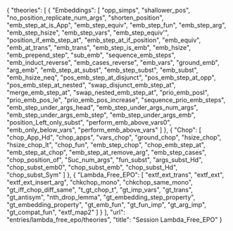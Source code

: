 {
    "theories": [
        {
            "Embeddings": [
                "opp_simps",
                "shallower_pos",
                "no_position_replicate_num_args",
                "shorten_position",
                "emb_step_at_is_App",
                "emb_step_equiv",
                "emb_step_fun",
                "emb_step_arg",
                "emb_step_hsize",
                "emb_step_vars",
                "emb_step_equiv'",
                "position_if_emb_step_at",
                "emb_step_at_if_position",
                "emb_equiv",
                "emb_at_trans",
                "emb_trans",
                "emb_step_is_emb",
                "emb_hsize",
                "emb_prepend_step",
                "sub_emb",
                "sequence_emb_steps",
                "emb_induct_reverse",
                "emb_cases_reverse",
                "emb_vars",
                "ground_emb",
                "arg_emb",
                "emb_step_at_subst",
                "emb_step_subst",
                "emb_subst",
                "emb_hsize_neq",
                "pos_emb_step_at_disjunct",
                "pos_emb_step_at_opp",
                "pos_emb_step_at_nested",
                "swap_disjunct_emb_step_at",
                "merge_emb_step_at",
                "swap_nested_emb_step_at",
                "prio_emb_posI",
                "prio_emb_pos_le",
                "prio_emb_pos_increase",
                "sequence_prio_emb_steps",
                "emb_step_under_args_head",
                "emb_step_under_args_num_args",
                "emb_step_under_args_emb_step",
                "emb_step_under_args_emb",
                "position_Left_only_subst",
                "perform_emb_above_vars0",
                "emb_only_below_vars",
                "perform_emb_above_vars"
            ]
        },
        {
            "Chop": [
                "chop_App_Hd",
                "chop_apps",
                "vars_chop",
                "ground_chop",
                "hsize_chop",
                "hsize_chop_lt",
                "chop_fun",
                "emb_step_chop",
                "chop_emb_step_at",
                "emb_step_at_chop",
                "emb_step_at_remove_arg",
                "emb_step_cases",
                "chop_position_of",
                "Suc_num_args",
                "fun_subst",
                "args_subst_Hd",
                "chop_subst_emb0",
                "chop_subst_emb",
                "chop_subst_Hd",
                "chop_subst_Sym"
            ]
        },
        {
            "Lambda_Free_EPO": [
                "extf_ext_trans",
                "extf_ext",
                "extf_ext_insert_arg",
                "chkchop_mono",
                "chkchop_same_mono",
                "gt_iff_chop_diff_same",
                "t_gt_chop_t",
                "gt_imp_vars",
                "gt_trans",
                "gt_antisym",
                "nth_drop_lemma",
                "gt_embedding_step_property",
                "gt_embedding_property",
                "gt_emb_fun",
                "gt_fun_imp",
                "gt_arg_imp",
                "gt_compat_fun",
                "extf_map2"
            ]
        }
    ],
    "url": "entries/lambda_free_epo/theories",
    "title": "Session Lambda_Free_EPO"
}